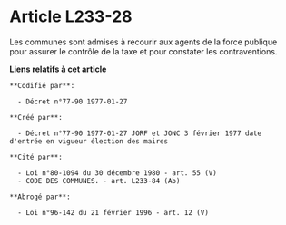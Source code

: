 # Article L233-28

Les communes sont admises à recourir aux agents de la force publique pour assurer le contrôle de la taxe et pour constater
les contraventions.

**Liens relatifs à cet article**

	**Codifié par**:

	  - Décret n°77-90 1977-01-27

	**Créé par**:

	  - Décret n°77-90 1977-01-27 JORF et JONC 3 février 1977 date d'entrée en vigueur élection des maires

	**Cité par**:

	  - Loi n°80-1094 du 30 décembre 1980 - art. 55 (V)
	  - CODE DES COMMUNES. - art. L233-84 (Ab)

	**Abrogé par**:

	  - Loi n°96-142 du 21 février 1996 - art. 12 (V)
